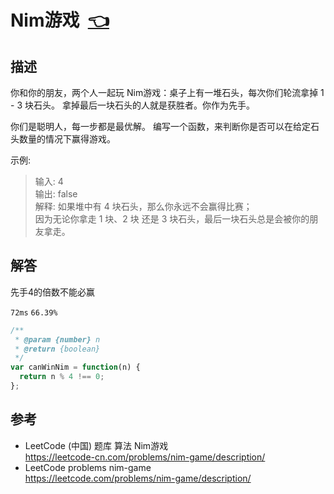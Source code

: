 # <a id="nimGame"></a>Nim游戏&nbsp;&nbsp;[:point_left:][readme.problemSet.algorithm.nimGame] #

## 描述 ##

你和你的朋友，两个人一起玩 Nim游戏：桌子上有一堆石头，每次你们轮流拿掉 1 - 3 块石头。 拿掉最后一块石头的人就是获胜者。你作为先手。

你们是聪明人，每一步都是最优解。 编写一个函数，来判断你是否可以在给定石头数量的情况下赢得游戏。

示例:

> 输入: 4  
> 输出: false  
> 解释: 如果堆中有 4 块石头，那么你永远不会赢得比赛；  
> 因为无论你拿走 1 块、2 块 还是 3 块石头，最后一块石头总是会被你的朋友拿走。

## 解答 ##

先手4的倍数不能必赢

`72ms` `66.39%`

```javascript
/**
 * @param {number} n
 * @return {boolean}
 */
var canWinNim = function(n) {
  return n % 4 !== 0;
};
```

## 参考 ##

* LeetCode (中国) 题库 算法 Nim游戏  
  <https://leetcode-cn.com/problems/nim-game/description/>
* LeetCode problems nim-game  
  <https://leetcode.com/problems/nim-game/description/>

<!-- 链接 开始 -->
[readme.problemSet.algorithm.nimGame]: ../../README.md#problemSet.algorithm.nimGame "README"
<!-- 链接 结束 -->